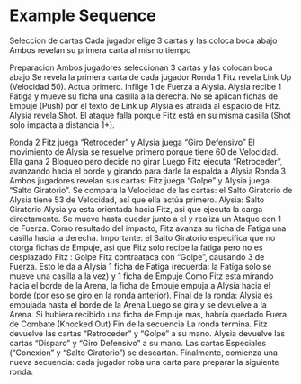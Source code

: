 # Example Sequence
Seleccion de cartas
Cada jugador elige 3 cartas y las coloca boca abajo
Ambos revelan su primera carta al mismo tiempo

Preparacion
Ambos jugadores seleccionan 3 cartas y las colocan boca abajo
Se revela la primera carta de cada jugador
Ronda 1
Fitz revela Link Up (Velocidad 50).
Actua primero.
Inflige 1 de Fuerza a Alysia.
Alysia recibe 1 Fatiga y mueve su ficha una casilla a la derecha.
No se aplican fichas de Empuje (Push) por el texto de Link up
Alysia es atraida al espacio de Fitz.
Alysia revela Shot.
El ataque falla porque Fitz está en su misma casilla (Shot solo impacta a distancia 1+).

Ronda 2
Fitz juega “Retroceder” y Alysia juega “Giro Defensivo”
El movimiento de Alysia se resuelve primero porque tiene 60 de Velocidad. Ella gana 2 Bloqueo pero decide no girar
Luego Fitz ejecuta “Retroceder”, avanzando hacia el borde y girando para darle la espalda a Alysia
Ronda 3
Ambos jugadores revelan sus cartas: Fitz juega “Golpe” y Alysia juega “Salto Giratorio”.
Se compara la Velocidad de las cartas: el Salto Giratorio de Alysia tiene 53 de Velocidad, así que ella actúa primero.
Alysia: Salto Giratorio
Alysia ya esta orientada hacia Fitz, asi que ejecuta la carga directamente.
Se mueve hasta quedar junto a el y realiza un Ataque con 1 de Fuerza.
Como resultado del impacto, Fitz avanza su ficha de Fatiga una casilla hacia la derecha.
Importante: el Salto Giratorio especifica que no otorga fichas de Empuje, asi que Fitz solo recibe la fatiga pero no es desplazado
Fitz : Golpe
Fitz contraataca con “Golpe”, causando 3 de Fuerza.
Esto le da a Alysia 1 ficha de Fatiga (recuerda: la Fatiga solo se mueve una casilla a la vez) y 1 ficha de Empuje
Como Fitz esta mirando hacia el borde de la Arena, la ficha de Empuje empuja a Alysia hacia el borde (por eso se giro en la ronda anterior).
Final de la ronda:
Alysia es empujada hasta el borde de la Arena
Luego se gira y se devuelve a la Arena.
Si hubiera recibido una ficha de Empuje mas, habría quedado Fuera de Combate (Knocked Out)
Fin de la secuencia
La ronda termina.
Fitz devuelve las cartas “Retroceder” y “Golpe” a su mano.
Alysia devuelve las cartas “Disparo” y “Giro Defensivo” a su mano.
Las cartas Especiales (“Conexion” y “Salto Giratorio”) se descartan.
Finalmente, comienza una nueva secuencia: cada jugador roba una carta para preparar la siguiente ronda.
